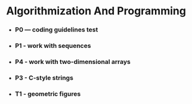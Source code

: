  # Algorithmization And Programming

- ### P0 — coding guidelines test
- ### P1 - work with sequences
- ### P4 - work with two-dimensional arrays
- ### P3 - C-style strings
- ### T1 - geometric figures 
